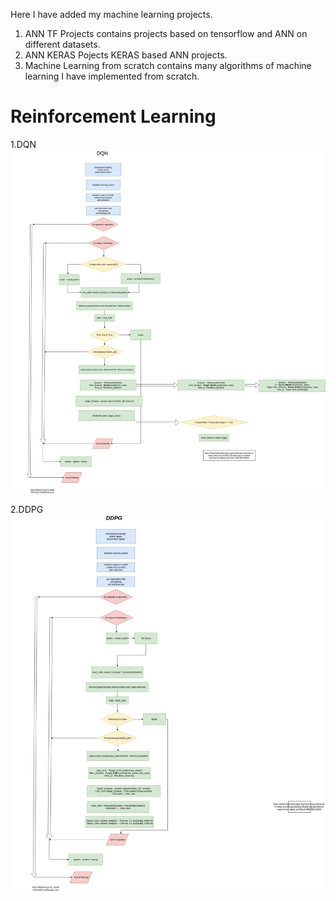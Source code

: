 Here I have added my machine learning projects.

1. ANN TF Projects contains projects based on tensorflow and ANN on different datasets.
2. ANN KERAS Pojects KERAS based ANN projects.
3. Machine Learning from scratch contains many algorithms of machine learning I have implemented from scratch.



# Reinforcement Learning

1.DQN
![](Algorihms/DQN.jpg)


2.DDPG
![](Algorihms/DDPG.jpg)


